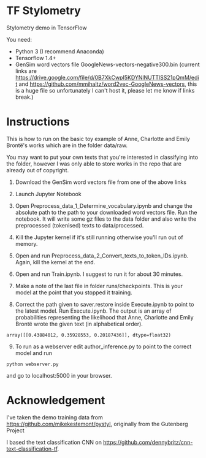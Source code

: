 # TF Stylometry
Stylometry demo in TensorFlow

You need:

* Python 3 (I recommend Anaconda)
* Tensorflow 1.4+
* GenSim word vectors file GoogleNews-vectors-negative300.bin
(current links are https://drive.google.com/file/d/0B7XkCwpI5KDYNlNUTTlSS21pQmM/edit and https://github.com/mmihaltz/word2vec-GoogleNews-vectors, this is a huge file so unfortunately I can't host it, please let me know if links break.)


# Instructions

This is how to run on the basic toy example of Anne, Charlotte and Emily Brontë's works which are in the folder data/raw.

You may want to put your own texts that you're interested in classifying into the folder, however I was only able to store works in the repo that are already out of copyright.

1. Download the GenSim word vectors file from one of the above links

2. Launch Jupyter Notebook

3. Open Preprocess_data_1_Determine_vocabulary.ipynb and change the absolute path to the path to your downloaded word vectors file. Run the notebook. It will write some gz files to the data folder and also write the preprocessed (tokenised) texts to data/processed.

4. Kill the Jupyter kernel if it's still running otherwise you'll run out of memory.

5. Open and run Preprocess_data_2_Convert_texts_to_token_IDs.ipynb. Again, kill the kernel at the end.

6. Open and run Train.ipynb. I suggest to run it for about 30 minutes.

7. Make a note of the last file in folder runs/checkpoints. This is your model at the point that you stopped it training.

8. Correct the path given to saver.restore inside Execute.ipynb to point to the latest model. Run Execute.ipynb. The output is an array of probabilities representing the likelihood that Anne, Charlotte and Emily Brontë wrote the given text (in alphabetical order).

```
array([[0.43884012, 0.35928553, 0.20187436]], dtype=float32)
```

9. To run as a webserver edit author_inference.py to point to the correct model and run

```
python webserver.py
```
 
and go to localhost:5000 in your browser.

# Acknowledgement

I've taken the demo training data from https://github.com/mikekestemont/pystyl, originally from the Gutenberg Project

I based the text classification CNN on https://github.com/dennybritz/cnn-text-classification-tf.